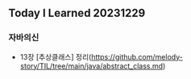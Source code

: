Today I Learned 20231229
---

### 자바의신
- 13장 [추상클래스] 정리(https://github.com/melody-story/TIL/tree/main/java/abstract_class.md)